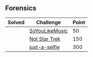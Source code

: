 ## Forensics

| Solved | Challenge | Point |
| ------ | --------- | ----- |
| | [SoYouLikeMusic](./SoYouLikeMusic.md) | 50 |
| | [Not Star Trek](./Not_Star_Trek.md) | 150 |
| | [just-a-selfie](./just-a-selfie.md) | 300 |